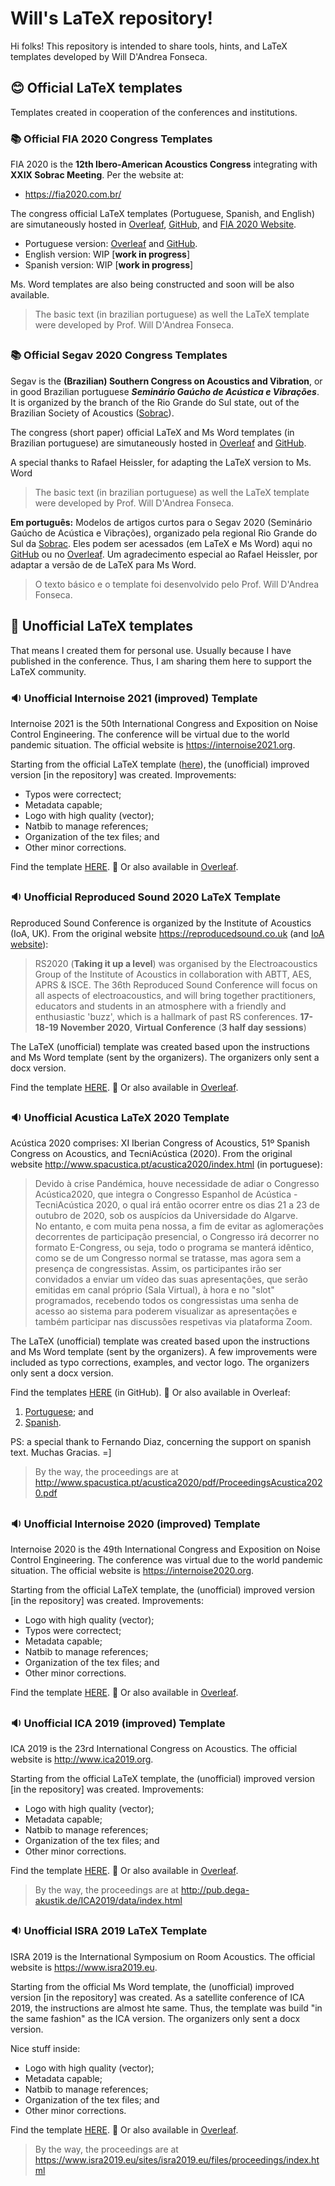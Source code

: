 # Will's LaTeX repository!

Hi folks! This repository is intended to share tools, hints, and LaTeX templates developed by Will D'Andrea Fonseca.

## 😊 Official LaTeX templates

Templates created in cooperation of the conferences and institutions.

###   :books: Official FIA 2020 Congress Templates
FIA 2020 is the **12th  Ibero-American Acoustics Congress** integrating with **XXIX Sobrac Meeting**.
Per the website at:
 - https://fia2020.com.br/

The congress official LaTeX templates (Portuguese, Spanish, and English) are simutaneously hosted in [Overleaf](https://www.overleaf.com/), [GitHub](https://github.com/willdfonseca/fia2020), and [FIA 2020 Website](https://fia2020.com.br/).    


 - Portuguese version: [Overleaf](https://www.overleaf.com/read/rnfjxkknksnd) and [GitHub](https://github.com/willdfonseca/latex/tree/main/FIA%202020/Portuguese%20(BR)).
 - English version: WIP [**work in progress**]
 - Spanish version: WIP [**work in progress**]

Ms. Word templates are also being constructed and soon will be also available.

> The basic text (in brazilian portuguese) as well the LaTeX template were developed by Prof. Will D'Andrea Fonseca.

##

###   :books: Official Segav 2020 Congress Templates
Segav is the **(Brazilian) Southern Congress on Acoustics and Vibration**, or in good Brazilian portuguese ***Seminário Gaúcho de Acústica e Vibrações***. It is organized by the branch of the Rio Grande do Sul state, out of the Brazilian Society of Acoustics ([Sobrac](http://acustica.org.br/)).

The congress (short paper) official LaTeX and Ms Word templates (in Brazilian portuguese) are simutaneously hosted in [Overleaf](https://pt.overleaf.com/read/vqrvdftgcfkg) and [GitHub](https://github.com/willdfonseca/latex/tree/main/Segav/2020).

A special thanks to Rafael Heissler, for adapting the LaTeX version to Ms. Word

> The basic text (in brazilian portuguese) as well the LaTeX template were developed by Prof. Will D'Andrea Fonseca.

**Em português:**
Modelos de artigos curtos para o Segav 2020 (Seminário Gaúcho de Acústica e Vibrações), organizado pela regional Rio Grande do Sul da [Sobrac](http://acustica.org.br/). Eles podem ser acessados (em LaTeX e Ms Word) aqui no [GitHub](https://github.com/willdfonseca/latex/tree/main/Segav/2020) ou no [Overleaf](https://pt.overleaf.com/read/vqrvdftgcfkg).
Um agradecimento especial ao Rafael Heissler, por adaptar a versão de de LaTeX para Ms Word.
> O texto básico e o template foi desenvolvido pelo Prof. Will D'Andrea Fonseca.

##

## 🎨 Unofficial LaTeX templates

That means I created them for personal use. Usually because I have published in the conference. Thus, I am sharing them here to support the LaTeX community.


###   :sound: Unofficial Internoise 2021 (improved) Template
Internoise 2021 is the 50th International Congress and Exposition on Noise Control Engineering. The conference will be virtual due to the world pandemic situation. The official website is https://internoise2021.org.

Starting from the official LaTeX template ([here](https://internoise2021.org/author-information/)), the (unofficial) improved version [in the repository] was created. Improvements:

 - Typos were correctect;
 - Metadata capable;
 - Logo with high quality (vector);
 - Natbib to manage references;
 - Organization of the tex files; and
 - Other minor corrections.

Find the template [HERE](https://github.com/willdfonseca/latex/tree/main/Internoise/2021). :ocean: Or also available in [Overleaf](http://bit.ly/int-2021-template).

##

###     :sound: Unofficial Reproduced Sound 2020 LaTeX Template
Reproduced Sound Conference is organized by the Institute of Acoustics (IoA, UK). 
From the original website https://reproducedsound.co.uk (and [IoA website](https://www.ioa.org.uk/civicrm/event/info?id=535&reset=1)):

> RS2020 (**Taking it up a level**) was organised by the Electroacoustics Group of the Institute of Acoustics  in collaboration with ABTT, AES, APRS & ISCE.
> The 36th Reproduced Sound Conference will focus on all aspects of electroacoustics, and will bring together practitioners, educators and students in an atmosphere with a friendly and enthusiastic 'buzz', which is a hallmark of past RS conferences.
> **17-18-19 November 2020**,  **Virtual Conference** (**3 half day sessions**)

The LaTeX (unofficial) template was created based upon the instructions and Ms Word template (sent by the organizers). The organizers only sent a docx version.

Find the template [HERE](https://github.com/willdfonseca/latex/tree/main/Reproduced%20Sound/2020). :ocean: Or also available in [Overleaf](https://www.overleaf.com/read/xxrypjyqhkcn).

##

###     :sound: Unofficial Acustica LaTeX 2020 Template
Acústica 2020 comprises: XI Iberian Congress of Acoustics, 51º Spanish Congress on Acoustics, and TecniAcústica (2020). From the original website http://www.spacustica.pt/acustica2020/index.html (in portuguese):

> Devido à crise Pandémica, houve necessidade de adiar o Congresso Acústica2020, que integra o Congresso Espanhol de Acústica - TecniAcústica 2020, o qual irá então ocorrer entre os dias 21 a 23 de outubro de 2020, sob os auspícios da Universidade do Algarve.  
No entanto, e com muita pena nossa, a fim de evitar as aglomerações decorrentes de participação presencial, o Congresso irá decorrer no formato E-Congress, ou seja, todo o programa se manterá idêntico, como se de um Congresso normal se tratasse, mas agora sem a presença de congressistas. Assim, os participantes irão ser convidados a enviar um vídeo das suas apresentações, que serão emitidas em canal próprio (Sala Virtual), à hora e no "slot" programados, recebendo todos os congressistas uma senha de acesso ao sistema para poderem visualizar as apresentações e também participar nas discussões respetivas via plataforma Zoom.

The LaTeX (unofficial) template was created based upon the instructions and Ms Word template (sent by the organizers). A few improvements were included as typo corrections, examples, and vector logo. The organizers only sent a docx version.

Find the templates [HERE](https://github.com/willdfonseca/latex/tree/main/Acustica%202020) (in GitHub). :ocean: 
Or also available in Overleaf:

 1. [Portuguese](https://www.overleaf.com/read/jxhgpdbkjhwh); and
 2. [Spanish](https://www.overleaf.com/read/rbrcrvkqswnv).

PS: a special thank to Fernando Diaz, concerning the support on spanish text. Muchas Gracias. =]

> By the way, the proceedings are at http://www.spacustica.pt/acustica2020/pdf/ProceedingsAcustica2020.pdf

##

###   :sound: Unofficial Internoise 2020 (improved) Template
Internoise 2020 is the 49th International Congress and Exposition on Noise Control Engineering. The conference was virtual due to the world pandemic situation. The official website is https://internoise2020.org.

Starting from the official LaTeX template, the (unofficial) improved version [in the repository] was created. Improvements:

 - Logo with high quality (vector);
 - Typos were correctect;
 - Metadata capable;
 - Natbib to manage references;
 - Organization of the tex files; and
 - Other minor corrections.

Find the template [HERE](https://github.com/willdfonseca/latex/tree/main/Internoise/2020). :ocean: Or also available in [Overleaf](https://www.overleaf.com/read/pbfdrdrmrpdv).

##

###   :sound: Unofficial ICA 2019 (improved) Template
ICA 2019 is the 23rd International Congress on Acoustics. The official website is http://www.ica2019.org.

Starting from the official LaTeX template, the (unofficial) improved version [in the repository] was created. Improvements:

 - Logo with high quality (vector);
 - Metadata capable;
 - Natbib to manage references;
 - Organization of the tex files; and
 - Other minor corrections.

Find the template [HERE](https://github.com/willdfonseca/latex/tree/main/ICA/2019). :ocean: Or also available in [Overleaf](https://www.overleaf.com/read/qxdzbrzhpbfm).

> By the way, the proceedings are at http://pub.dega-akustik.de/ICA2019/data/index.html

##

###   :sound: Unofficial ISRA 2019 LaTeX Template
ISRA 2019 is the International Symposium  on Room Acoustics. The official website is https://www.isra2019.eu.

Starting from the official Ms Word template, the (unofficial) improved version [in the repository] was created. As a satellite conference of ICA 2019, the instructions are almost hte same. Thus, the template was build "in the same fashion" as the ICA version. The organizers only sent a docx version.

Nice stuff inside:

 - Logo with high quality (vector);
 - Metadata capable;
 - Natbib to manage references;
 - Organization of the tex files; and
 - Other minor corrections.

Find the template [HERE](https://github.com/willdfonseca/latex/tree/main/ISRA/2019). :ocean: Or also available in [Overleaf](https://www.overleaf.com/read/kxqjjmbxhcvx).

> By the way, the proceedings are at https://www.isra2019.eu/sites/isra2019.eu/files/proceedings/index.html

##
